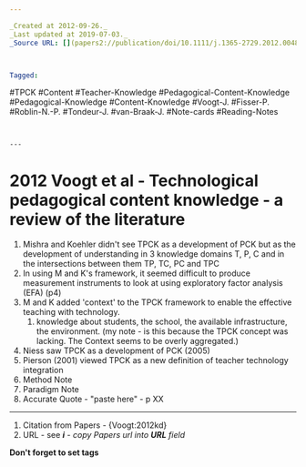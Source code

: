 ```yaml
---

_Created at 2012-09-26._
_Last updated at 2019-07-03._
_Source URL: [](papers2://publication/doi/10.1111/j.1365-2729.2012.00487.x)._



Tagged: 
```
#TPCK #Content #Teacher-Knowledge #Pedagogical-Content-Knowledge #Pedagogical-Knowledge #Content-Knowledge #Voogt-J. #Fisser-P. #Roblin-N.-P. #Tondeur-J. #van-Braak-J. #Note-cards #Reading-Notes
```


---
```


# 2012 Voogt et al - Technological pedagogical content knowledge - a review of the literature


1.  Mishra and Koehler didn't see TPCK as a development of PCK but as the development of understanding in 3 knowledge domains T, P, C and in the intersections between them TP, TC, PC and TPC
2.  In using M and K's framework, it seemed difficult to produce measurement instruments to look at using exploratory factor analysis (EFA) (p4)
3.  M and K added 'context' to the TPCK framework to enable the effective teaching with technology.
    1.  knowledge about students, the school, the available infrastructure, the environment. (my note - is this because the TPCK concept was lacking. The Context seems to be overly aggregated.)
4.  Niess saw TPCK as a development of PCK (2005)
5.  Pierson (2001) viewed TPCK as a new definition of teacher technology integration
6.  Method Note
7.  Paradigm Note
8.  Accurate Quote - "paste here" - p XX
    

* * *

1.  Citation from Papers - {Voogt:2012kd}
2.  URL - see _**i** - copy Papers url into **URL** field_

**Don't forget to set tags**


